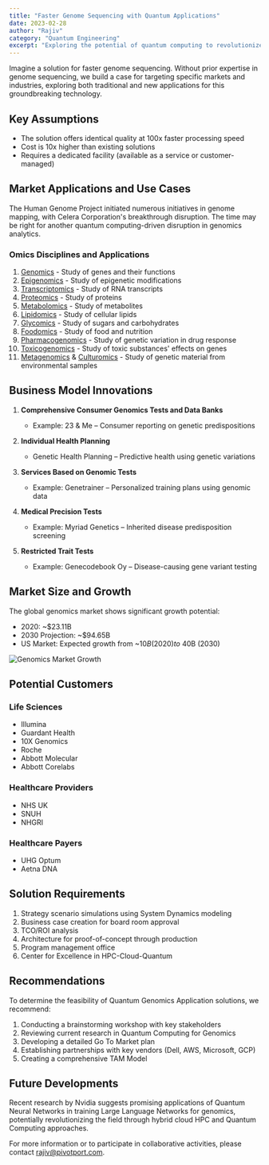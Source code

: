 ```yaml
---
title: "Faster Genome Sequencing with Quantum Applications"
date: 2023-02-28
author: "Rajiv"
category: "Quantum Engineering"
excerpt: "Exploring the potential of quantum computing to revolutionize genome sequencing, with a comprehensive analysis of market opportunities, challenges, and strategic recommendations."
---
```


Imagine a solution for faster genome sequencing. Without prior expertise in genome sequencing, we build a case for targeting specific markets and industries, exploring both traditional and new applications for this groundbreaking technology.

## Key Assumptions

- The solution offers identical quality at 100x faster processing speed
- Cost is 10x higher than existing solutions
- Requires a dedicated facility (available as a service or customer-managed)

## Market Applications and Use Cases

The Human Genome Project initiated numerous initiatives in genome mapping, with Celera Corporation's breakthrough disruption. The time may be right for another quantum computing-driven disruption in genomics analytics.

### Omics Disciplines and Applications

1. [Genomics](https://en.wikipedia.org/wiki/Genomics) - Study of genes and their functions
2. [Epigenomics](https://en.wikipedia.org/wiki/Epigenomics) - Study of epigenetic modifications
3. [Transcriptomics](https://en.wikipedia.org/wiki/Transcriptomics) - Study of RNA transcripts
4. [Proteomics](https://en.wikipedia.org/wiki/Proteomics) - Study of proteins
5. [Metabolomics](https://en.wikipedia.org/wiki/Metabolomics) - Study of metabolites
6. [Lipidomics](https://en.wikipedia.org/wiki/Lipidomics) - Study of cellular lipids
7. [Glycomics](https://en.wikipedia.org/wiki/Glycomics) - Study of sugars and carbohydrates
8. [Foodomics](https://en.wikipedia.org/wiki/Foodomics) - Study of food and nutrition
9. [Pharmacogenomics](https://en.wikipedia.org/wiki/Pharmacogenomics) - Study of genetic variation in drug response
10. [Toxicogenomics](https://en.wikipedia.org/wiki/Toxicogenomics) - Study of toxic substances' effects on genes
11. [Metagenomics](https://en.wikipedia.org/wiki/Metagenomics) & [Culturomics](https://en.wikipedia.org/wiki/Culturomics) - Study of genetic material from environmental samples

## Business Model Innovations

1. **Comprehensive Consumer Genomics Tests and Data Banks**
   - Example: 23 & Me – Consumer reporting on genetic predispositions

2. **Individual Health Planning**
   - Genetic Health Planning – Predictive health using genetic variations

3. **Services Based on Genomic Tests**
   - Example: Genetrainer – Personalized training plans using genomic data

4. **Medical Precision Tests**
   - Example: Myriad Genetics – Inherited disease predisposition screening

5. **Restricted Trait Tests**
   - Example: Genecodebook Oy – Disease-causing gene variant testing

## Market Size and Growth

The global genomics market shows significant growth potential:
- 2020: ~$23.11B
- 2030 Projection: ~$94.65B
- US Market: Expected growth from ~$10B (2020) to ~$40B (2030)

![Genomics Market Growth](https://example.com/genomics-market.jpg)

## Potential Customers

### Life Sciences
- Illumina
- Guardant Health
- 10X Genomics
- Roche
- Abbott Molecular
- Abbott Corelabs

### Healthcare Providers
- NHS UK
- SNUH
- NHGRI

### Healthcare Payers
- UHG Optum
- Aetna DNA

## Solution Requirements

1. Strategy scenario simulations using System Dynamics modeling
2. Business case creation for board room approval
3. TCO/ROI analysis
4. Architecture for proof-of-concept through production
5. Program management office
6. Center for Excellence in HPC-Cloud-Quantum

## Recommendations

To determine the feasibility of Quantum Genomics Application solutions, we recommend:

1. Conducting a brainstorming workshop with key stakeholders
2. Reviewing current research in Quantum Computing for Genomics
3. Developing a detailed Go To Market plan
4. Establishing partnerships with key vendors (Dell, AWS, Microsoft, GCP)
5. Creating a comprehensive TAM Model

## Future Developments

Recent research by Nvidia suggests promising applications of Quantum Neural Networks in training Large Language Networks for genomics, potentially revolutionizing the field through hybrid cloud HPC and Quantum Computing approaches.

For more information or to participate in collaborative activities, please contact rajiv@pivotport.com.